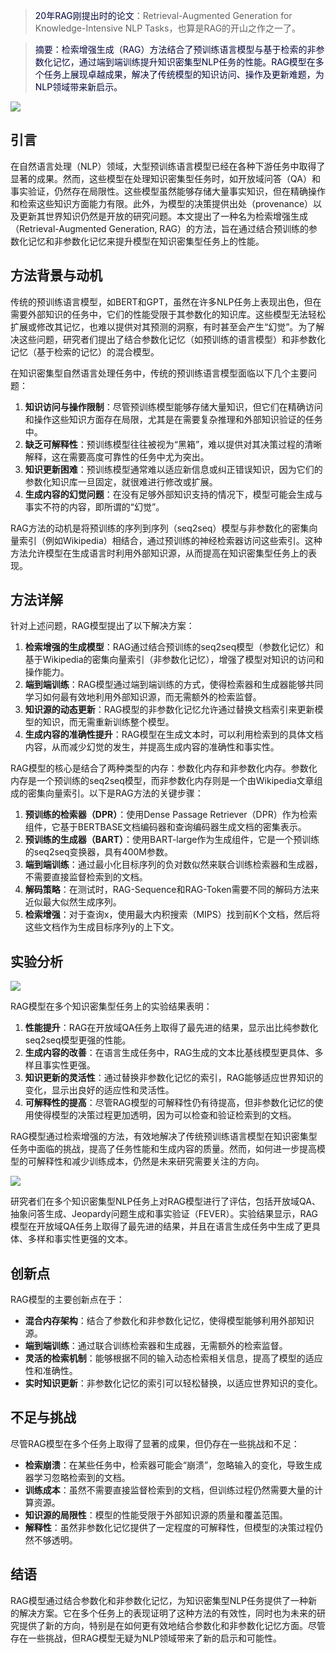 > <font style="color:rgb(5, 7, 59);">20年RAG刚提出时的论文</font>：Retrieval-Augmented Generation for Knowledge-Intensive NLP Tasks，也算是RAG的开山之作之一了。
>

> <font style="color:rgb(5, 7, 59);">摘要：检索增强生成（RAG）方法结合了预训练语言模型与基于检索的非参数化记忆，通过端到端训练提升知识密集型NLP任务的性能。RAG模型在多个任务上展现卓越成果，解决了传统模型的知识访问、操作及更新难题，为NLP领域带来新启示。</font>
>

![](https://cdn.nlark.com/yuque/0/2024/png/406504/1713746935911-d32453bb-8cbb-4f45-b535-9f00de5ada69.png)

## 引言
在自然语言处理（NLP）领域，大型预训练语言模型已经在各种下游任务中取得了显著的成果。然而，这些模型在处理知识密集型任务时，如开放域问答（QA）和事实验证，仍然存在局限性。这些模型虽然能够存储大量事实知识，但在精确操作和检索这些知识方面能力有限。此外，为模型的决策提供出处（provenance）以及更新其世界知识仍然是开放的研究问题。本文提出了一种名为检索增强生成（Retrieval-Augmented Generation, RAG）的方法，旨在通过结合预训练的参数化记忆和非参数化记忆来提升模型在知识密集型任务上的性能。

## 方法背景与动机
传统的预训练语言模型，如BERT和GPT，虽然在许多NLP任务上表现出色，但在需要外部知识的任务中，它们的性能受限于其参数化的知识库。这些模型无法轻松扩展或修改其记忆，也难以提供对其预测的洞察，有时甚至会产生“幻觉”。为了解决这些问题，研究者们提出了结合参数化记忆（如预训练的语言模型）和非参数化记忆（基于检索的记忆）的混合模型。

在知识密集型自然语言处理任务中，传统的预训练语言模型面临以下几个主要问题：

1.  **知识访问与操作限制**：尽管预训练模型能够存储大量知识，但它们在精确访问和操作这些知识方面存在局限，尤其是在需要复杂推理和外部知识验证的任务中。 
2.  **缺乏可解释性**：预训练模型往往被视为“黑箱”，难以提供对其决策过程的清晰解释，这在需要高度可靠性的任务中尤为突出。 
3.  **知识更新困难**：预训练模型通常难以适应新信息或纠正错误知识，因为它们的参数化知识库一旦固定，就很难进行修改或扩展。 
4.  **生成内容的幻觉问题**：在没有足够外部知识支持的情况下，模型可能会生成与事实不符的内容，即所谓的“幻觉”。 

RAG方法的动机是将预训练的序列到序列（seq2seq）模型与非参数化的密集向量索引（例如Wikipedia）相结合，通过预训练的神经检索器访问这些索引。这种方法允许模型在生成语言时利用外部知识源，从而提高在知识密集型任务上的表现。

## 方法详解
针对上述问题，RAG模型提出了以下解决方案：

1.  **检索增强的生成模型**：RAG通过结合预训练的seq2seq模型（参数化记忆）和基于Wikipedia的密集向量索引（非参数化记忆），增强了模型对知识的访问和操作能力。 
2.  **端到端训练**：RAG模型通过端到端训练的方式，使得检索器和生成器能够共同学习如何最有效地利用外部知识源，而无需额外的检索监督。 
3.  **知识源的动态更新**：RAG模型的非参数化记忆允许通过替换文档索引来更新模型的知识，而无需重新训练整个模型。 
4.  **生成内容的准确性提升**：RAG模型在生成文本时，可以利用检索到的具体文档内容，从而减少幻觉的发生，并提高生成内容的准确性和事实性。 

RAG模型的核心是结合了两种类型的内存：参数化内存和非参数化内存。参数化内存是一个预训练的seq2seq模型，而非参数化内存则是一个由Wikipedia文章组成的密集向量索引。以下是RAG方法的关键步骤：

1.  **预训练的检索器（DPR）**：使用Dense Passage Retriever（DPR）作为检索组件，它基于BERTBASE文档编码器和查询编码器生成文档的密集表示。 
2.  **预训练的生成器（BART）**：使用BART-large作为生成组件，它是一个预训练的seq2seq变换器，具有400M参数。 
3.  **端到端训练**：通过最小化目标序列的负对数似然来联合训练检索器和生成器，不需要直接监督检索到的文档。 
4.  **解码策略**：在测试时，RAG-Sequence和RAG-Token需要不同的解码方法来近似最大似然生成序列。 
5.  **检索增强**：对于查询x，使用最大内积搜索（MIPS）找到前K个文档，然后将这些文档作为生成目标序列y的上下文。 

## 实验分析
![](https://cdn.nlark.com/yuque/0/2024/png/406504/1713746954100-58e8461e-c583-456a-9022-22fe07c8776a.png)

RAG模型在多个知识密集型任务上的实验结果表明：

1.  **性能提升**：RAG在开放域QA任务上取得了最先进的结果，显示出比纯参数化seq2seq模型更强的性能。 
2.  **生成内容的改善**：在语言生成任务中，RAG生成的文本比基线模型更具体、多样且事实性更强。 
3.  **知识更新的灵活性**：通过替换非参数化记忆的索引，RAG能够适应世界知识的变化，显示出良好的适应性和灵活性。 
4.  **可解释性的提高**：尽管RAG模型的可解释性仍有待提高，但非参数化记忆的使用使得模型的决策过程更加透明，因为可以检查和验证检索到的文档。 

RAG模型通过检索增强的方法，有效地解决了传统预训练语言模型在知识密集型任务中面临的挑战，提高了任务性能和生成内容的质量。然而，如何进一步提高模型的可解释性和减少训练成本，仍然是未来研究需要关注的方向。

![](https://cdn.nlark.com/yuque/0/2024/png/406504/1713746971157-0418ba3b-1a98-4133-b24a-b5d0673e6c12.png)

研究者们在多个知识密集型NLP任务上对RAG模型进行了评估，包括开放域QA、抽象问答生成、Jeopardy问题生成和事实验证（FEVER）。实验结果显示，RAG模型在开放域QA任务上取得了最先进的结果，并且在语言生成任务中生成了更具体、多样和事实性更强的文本。

## 创新点
RAG模型的主要创新点在于：

+  **混合内存架构**：结合了参数化和非参数化记忆，使得模型能够利用外部知识源。 
+  **端到端训练**：通过联合训练检索器和生成器，无需额外的检索监督。 
+  **灵活的检索机制**：能够根据不同的输入动态检索相关信息，提高了模型的适应性和准确性。 
+  **实时知识更新**：非参数化记忆的索引可以轻松替换，以适应世界知识的变化。 

## 不足与挑战
尽管RAG模型在多个任务上取得了显著的成果，但仍存在一些挑战和不足：

+  **检索崩溃**：在某些任务中，检索器可能会“崩溃”，忽略输入的变化，导致生成器学习忽略检索到的文档。 
+  **训练成本**：虽然不需要直接监督检索到的文档，但训练过程仍然需要大量的计算资源。 
+  **知识源的局限性**：模型的性能受限于外部知识源的质量和覆盖范围。 
+  **解释性**：虽然非参数化记忆提供了一定程度的可解释性，但模型的决策过程仍然不够透明。 

## 结语
RAG模型通过结合参数化和非参数化记忆，为知识密集型NLP任务提供了一种新的解决方案。它在多个任务上的表现证明了这种方法的有效性，同时也为未来的研究提供了新的方向，特别是在如何更有效地结合参数化和非参数化记忆方面。尽管存在一些挑战，但RAG模型无疑为NLP领域带来了新的启示和可能性。

